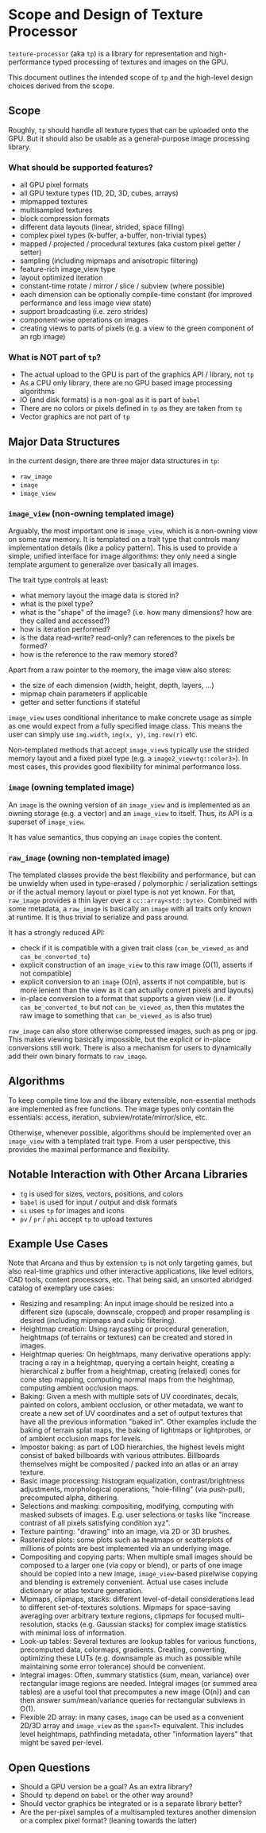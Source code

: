 # Scope and Design of Texture Processor

`texture-processor` (aka `tp`) is a library for representation and high-performance typed processing of textures and images on the GPU.

This document outlines the intended scope of `tp` and the high-level design choices derived from the scope.


## Scope

Roughly, `tp` should handle all texture types that can be uploaded onto the GPU.
But it should also be usable as a general-purpose image processing library.

### What should be supported features?

* all GPU pixel formats
* all GPU texture types (1D, 2D, 3D, cubes, arrays)
* mipmapped textures
* multisampled textures
* block compression formats
* different data layouts (linear, strided, space filling)
* complex pixel types (k-buffer, a-buffer, non-trivial types)
* mapped / projected / procedural textures (aka custom pixel getter / setter)
* sampling (including mipmaps and anisotropic filtering)
* feature-rich image_view type
* layout optimized iteration
* constant-time rotate / mirror / slice / subview (where possible)
* each dimension can be optionally compile-time constant (for improved performance and less image view state)
* support broadcasting (i.e. zero strides)
* component-wise operations on images
* creating views to parts of pixels (e.g. a view to the green component of an rgb image)

### What is NOT part of `tp`?

* The actual upload to the GPU is part of the graphics API / library, not `tp`
* As a CPU only library, there are no GPU based image processing algorithms
* IO (and disk formats) is a non-goal as it is part of `babel`
* There are no colors or pixels defined in `tp` as they are taken from `tg`
* Vector graphics are not part of `tp`

## Major Data Structures

In the current design, there are three major data structures in `tp`:

* `raw_image`
* `image`
* `image_view`

### `image_view` (non-owning templated image)

Arguably, the most important one is `image_view`, which is a non-owning view on some raw memory.
It is templated on a trait type that controls many implementation details (like a policy pattern).
This is used to provide a simple, unified interface for image algorithms: they only need a single template argument to generalize over basically all images.

The trait type controls at least:

* what memory layout the image data is stored in?
* what is the pixel type?
* what is the "shape" of the image? (i.e. how many dimensions? how are they called and accessed?)
* how is iteration performed?
* is the data read-write? read-only? can references to the pixels be formed?
* how is the reference to the raw memory stored?

Apart from a raw pointer to the memory, the image view also stores:

* the size of each dimension (width, height, depth, layers, ...)
* mipmap chain parameters if applicable
* getter and setter functions if stateful

`image_view` uses conditional inheritance to make concrete usage as simple as one would expect from a fully specified image class.
This means the user can simply use `img.width`, `img(x, y)`, `img.row(r)` etc.

Non-templated methods that accept `image_view`s typically use the strided memory layout and a fixed pixel type (e.g. a `image2_view<tg::color3>`).
In most cases, this provides good flexibility for minimal performance loss.

### `image` (owning templated image)

An `image` is the owning version of an `image_view` and is implemented as an owning storage (e.g. a vector) and an `image_view` to itself.
Thus, its API is a superset of `image_view`.

It has value semantics, thus copying an `image` copies the content.

### `raw_image` (owning non-templated image)

The templated classes provide the best flexibility and performance, but can be unwieldy when used in type-erased / polymorphic / serialization settings or if the actual memory layout or pixel type is not yet known.
For that, `raw_image` provides a thin layer over a `cc::array<std::byte>`.
Combined with some metadata, a `raw_image` is basically an `image` with all traits only known at runtime.
It is thus trivial to serialize and pass around.

It has a strongly reduced API:

* check if it is compatible with a given trait class (`can_be_viewed_as` and `can_be_converted_to`)
* explicit construction of an `image_view` to this raw image (O(1), asserts if not compatible)
* explicit conversion to an `image` (O(n), asserts if not compatible, but is more lenient than the view as it can actually convert pixels and layouts)
* in-place conversion to a format that supports a given view (i.e. if `can_be_converted_to` but not `can_be_viewed_as`, then this mutates the raw image to something that `can_be_viewed_as` is also true)

`raw_image` can also store otherwise compressed images, such as png or jpg.
This makes viewing basically impossible, but the explicit or in-place conversions still work.
There is also a mechanism for users to dynamically add their own binary formats to `raw_image`.

## Algorithms

To keep compile time low and the library extensible, non-essential methods are implemented as free functions.
The image types only contain the essentials: access, iteration, subview/rotate/mirror/slice, etc.

Otherwise, whenever possible, algorithms should be implemented over an `image_view` with a templated trait type.
From a user perspective, this provides the maximal performance and flexibility.

## Notable Interaction with Other Arcana Libraries

* `tg` is used for sizes, vectors, positions, and colors
* `babel` is used for input / output and disk formats
* `si` uses `tp` for images and icons
* `pv` / `pr` / `phi` accept `tp` to upload textures

## Example Use Cases

Note that Arcana and thus by extension `tp` is not only targeting games, but also real-time graphics und other interactive applications, like level editors, CAD tools, content processors, etc.
That being said, an unsorted abridged catalog of exemplary use cases:

* Resizing and resampling: An input image should be resized into a different size (upscale, downscale, cropped) and proper resampling is desired (including mipmaps and cubic filtering).
* Heightmap creation: Using raycasting or procedural generation, heightmaps (of terrains or textures) can be created and stored in images.
* Heightmap queries: On heightmaps, many derivative operations apply: tracing a ray in a heightmap, querying a certain height, creating a hierarchical z buffer from a heightmap, creating (relaxed) cones for cone step mapping, computing normal maps from the heightmap, computing ambient occlusion maps.
* Baking: Given a mesh with multiple sets of UV coordinates, decals, painted on colors, ambient occlusion, or other metadata, we want to create a new set of UV coordinates and a set of output textures that have all the previous information "baked in". Other examples include the baking of terrain splat maps, the baking of lightmaps or lightprobes, or of ambient occlusion maps for levels.
* Impostor baking: as part of LOD hierarchies, the highest levels might consist of baked billboards with various attributes. Billboards themselves might be composited / packed into an atlas or an array texture.
* Basic image processing: histogram equalization, contrast/brightness adjustments, morphological operations, "hole-filling" (via push-pull), precomputed alpha, dithering.
* Selections and masking: compositing, modifying, computing with masked subsets of images. E.g. user selections or tasks like "increase contrast of all pixels satisfying condition xyz".
* Texture painting: "drawing" into an image, via 2D or 3D brushes.
* Rasterized plots: some plots such as heatmaps or scatterplots of millions of points are best implemented via an underlying image.
* Compositing and copying parts: When multiple small images should be composed to a larger one (via copy or blend), or parts of one image should be copied into a new image, `image_view`-based pixelwise copying and blending is extremely convenient. Actual use cases include dictionary or atlas texture generation.
* Mipmaps, clipmaps, stacks: different level-of-detail considerations lead to different set-of-textures solutions. Mipmaps for space-saving averaging over arbitrary texture regions, clipmaps for focused multi-resolution, stacks (e.g. Gaussian stacks) for complex image statistics with minimal loss of information.
* Look-up tables: Several textures are lookup tables for various functions, precomputed data, colormaps, gradients. Creating, converting, optimizing these LUTs (e.g. downsample as much as possible while maintaining some error tolerance) should be convenient.
* Integral images: Often, summary statistics (sum, mean, variance) over rectangular image regions are needed. Integral images (or summed area tables) are a useful tool that precomputes a new image (O(n)) and can then answer sum/mean/variance queries for rectangular subviews in O(1).
* Flexible 2D array: in many cases, `image` can be used as a convenient 2D/3D array and `image_view` as the `span<T>` equivalent. This includes level heightmaps, pathfinding metadata, other "information layers" that might be saved per-level.

## Open Questions

* Should a GPU version be a goal? As an extra library?
* Should `tp` depend on `babel` or the other way around?
* Should vector graphics be integrated or is a separate library better?
* Are the per-pixel samples of a multisampled textures another dimension or a complex pixel format? (leaning towards the latter)
